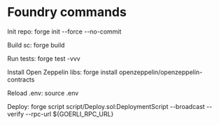 # Foundry commands

Init repo: forge init --force --no-commit

Build sc: forge build

Run tests: forge test -vvv

Install Open Zeppelin libs: forge install openzeppelin/openzeppelin-contracts

Reload .env: source .env

Deploy: forge script script/Deploy.sol:DeploymentScript --broadcast --verify --rpc-url ${GOERLI_RPC_URL}
